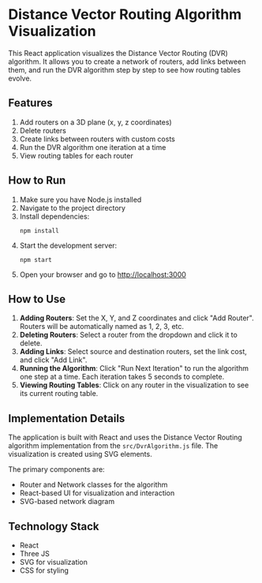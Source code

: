 # Distance Vector Routing Algorithm Visualization

This React application visualizes the Distance Vector Routing (DVR) algorithm. It allows you to create a network of routers, add links between them, and run the DVR algorithm step by step to see how routing tables evolve.

## Features

1. Add routers on a 3D plane (x, y, z coordinates)
2. Delete routers
3. Create links between routers with custom costs
4. Run the DVR algorithm one iteration at a time
5. View routing tables for each router

## How to Run

1. Make sure you have Node.js installed
2. Navigate to the project directory
3. Install dependencies:
   ```
   npm install
   ```
4. Start the development server:
   ```
   npm start
   ```
5. Open your browser and go to [http://localhost:3000](http://localhost:3000)

## How to Use

1. **Adding Routers**: Set the X, Y, and Z coordinates and click "Add Router". Routers will be automatically named as 1, 2, 3, etc.
2. **Deleting Routers**: Select a router from the dropdown and click it to delete.
3. **Adding Links**: Select source and destination routers, set the link cost, and click "Add Link".
4. **Running the Algorithm**: Click "Run Next Iteration" to run the algorithm one step at a time. Each iteration takes 5 seconds to complete.
5. **Viewing Routing Tables**: Click on any router in the visualization to see its current routing table.

## Implementation Details

The application is built with React and uses the Distance Vector Routing algorithm implementation from the `src/DvrAlgorithm.js` file. The visualization is created using SVG elements.

The primary components are:
- Router and Network classes for the algorithm
- React-based UI for visualization and interaction
- SVG-based network diagram

## Technology Stack

- React
- Three JS
- SVG for visualization
- CSS for styling
